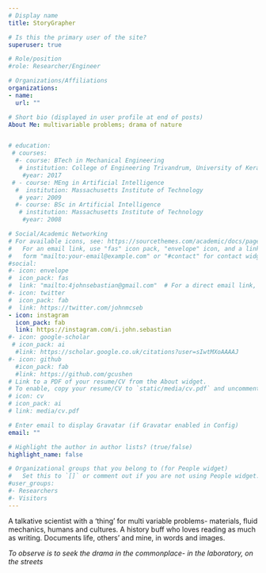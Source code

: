 ```yaml
---
# Display name
title: StoryGrapher

# Is this the primary user of the site?
superuser: true

# Role/position
#role: Researcher/Engineer

# Organizations/Affiliations
organizations:
- name: 
  url: ""

# Short bio (displayed in user profile at end of posts)
About Me: multivariable problems; drama of nature


# education:
 # courses:
  #- course: BTech in Mechanical Engineering 
   # institution: College of Engineering Trivandrum, University of Kerala
    #year: 2017
 # - course: MEng in Artificial Intelligence
  #  institution: Massachusetts Institute of Technology
   # year: 2009
  #- course: BSc in Artificial Intelligence
   # institution: Massachusetts Institute of Technology
    #year: 2008

# Social/Academic Networking
# For available icons, see: https://sourcethemes.com/academic/docs/page-builder/#icons
#   For an email link, use "fas" icon pack, "envelope" icon, and a link in the
#   form "mailto:your-email@example.com" or "#contact" for contact widget.
#social:
#- icon: envelope
#  icon_pack: fas
#  link: "mailto:4johnsebastian@gmail.com"  # For a direct email link, use "mailto:4johnsebastian@gmail.com".
#- icon: twitter
#  icon_pack: fab
#  link: https://twitter.com/johnmcseb
- icon: instagram
  icon_pack: fab
  link: https://instagram.com/i.john.sebastian
#- icon: google-scholar
 # icon_pack: ai
  #link: https://scholar.google.co.uk/citations?user=sIwtMXoAAAAJ
#- icon: github
  #icon_pack: fab
  #link: https://github.com/gcushen
# Link to a PDF of your resume/CV from the About widget.
# To enable, copy your resume/CV to `static/media/cv.pdf` and uncomment the lines below.
# icon: cv
# icon_pack: ai
# link: media/cv.pdf

# Enter email to display Gravatar (if Gravatar enabled in Config)
email: ""

# Highlight the author in author lists? (true/false)
highlight_name: false

# Organizational groups that you belong to (for People widget)
#   Set this to `[]` or comment out if you are not using People widget.
#user_groups:
#- Researchers
#- Visitors
---
```


A talkative scientist with a ‘thing’ for multi variable problems- materials, fluid mechanics, humans and cultures. A history buff who loves reading as much as writing. Documents life, others’ and mine, in words and images.

*To observe is to seek the drama in the commonplace- in the laboratory, on the streets* 
